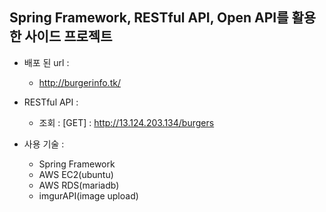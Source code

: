 ## Spring Framework, RESTful API, Open API를 활용한 사이드 프로젝트 

- 배포 된 url : 
  - http://burgerinfo.tk/

- RESTful API : 
  - 조회 : [GET] : http://13.124.203.134/burgers

- 사용 기술 : 
  - Spring Framework
  - AWS EC2(ubuntu)
  - AWS RDS(mariadb)
  - imgurAPI(image upload)
